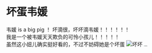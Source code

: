 # 坏蛋韦媛
韦媛 is a big pig ！
坏滴很，坏坏滴韦媛！！！！！！<br/>
我是一个被韦媛天天欺负的可怜小孩儿！！！！！<br/>
虽然这小妞儿确实挺好看的，不过不妨碍她是个坏蛋
![坏坏](https://p.ipic.vip/l6v9sc.jpg)
<img src="https://p.ipic.vip/qh9bsi.png" alt="坏蛋韦媛" style="zoom:13%;" />

